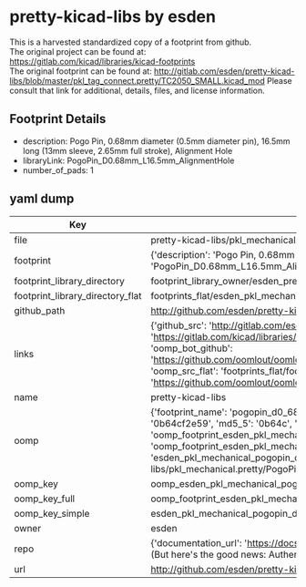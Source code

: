 # pretty-kicad-libs by esden  
This is a harvested standardized copy of a footprint from github.  
The original project can be found at:  
https://gitlab.com/kicad/libraries/kicad-footprints  
The original footprint can be found at:
http://gitlab.com/esden/pretty-kicad-libs/blob/master/pkl_tag_connect.pretty/TC2050_SMALL.kicad_mod
Please consult that link for additional, details, files, and license information.  
## Footprint Details
* description: Pogo Pin, 0.68mm diameter (0.5mm diameter pin), 16.5mm long (13mm sleeve, 2.65mm full stroke), Alignment Hole  
* libraryLink: PogoPin_D0.68mm_L16.5mm_AlignmentHole  
* number_of_pads: 1  
## yaml dump  
| Key | Value |  
| --- | --- |  
| file | pretty-kicad-libs/pkl_mechanical.pretty/PogoPin_D0.68mm_L16.5mm_AlignmentHole.kicad_mod |  
| footprint | {'description': 'Pogo Pin, 0.68mm diameter (0.5mm diameter pin), 16.5mm long (13mm sleeve, 2.65mm full stroke), Alignment Hole', 'libraryLink': 'PogoPin_D0.68mm_L16.5mm_AlignmentHole', 'number_of_pads': 1} |  
| footprint_library_directory | footprint_library_owner/esden_pretty-kicad-libs |  
| footprint_library_directory_flat | footprints_flat/esden_pkl_mechanical_pogopin_d0_68mm_l16_5mm_alignmenthole/working |  
| github_path | http://github.com/esden/pretty-kicad-libs/blob/master/pkl_mechanical.pretty/PogoPin_D0.68mm_L16.5mm_AlignmentHole.kicad_mod |  
| links | {'github_src': 'http://gitlab.com/esden/pretty-kicad-libs/blob/master/pkl_tag_connect.pretty/TC2050_SMALL.kicad_mod', 'github_src_repo': 'https://gitlab.com/kicad/libraries/kicad-footprints', 'oomp_bot': 'footprints/esden_pkl_mechanical_pogopin_d0_68mm_l16_5mm_alignmenthole/working', 'oomp_bot_github': 'https://github.com/oomlout/oomlout_oomp_footprint_bot/tree/main/footprints/esden_pkl_mechanical_pogopin_d0_68mm_l16_5mm_alignmenthole/working', 'oomp_src_flat': 'footprints_flat/footprints_flat/esden_pkl_mechanical_pogopin_d0_68mm_l16_5mm_alignmenthole/working', 'oomp_src_flat_github': 'https://github.com/oomlout/oomlout_oomp_footprint_src/tree/main/footprints_flat/esden_pkl_mechanical_pogopin_d0_68mm_l16_5mm_alignmenthole/working'} |  
| name | pretty-kicad-libs |  
| oomp | {'footprint_name': 'pogopin_d0_68mm_l16_5mm_alignmenthole', 'library_name': 'pkl_mechanical', 'md5': '0b64cf2e593093a9c9a463def1d5445a', 'md5_10': '0b64cf2e59', 'md5_5': '0b64c', 'md5_6': '0b64cf', 'oomp_key': 'oomp_esden_pkl_mechanical_pogopin_d0_68mm_l16_5mm_alignmenthole', 'oomp_key_extra': 'oomp_footprint_esden_pkl_mechanical_pogopin_d0_68mm_l16_5mm_alignmenthole', 'oomp_key_full': 'oomp_footprint_esden_pkl_mechanical_pogopin_d0_68mm_l16_5mm_alignmenthole_0b64cf', 'oomp_key_simple': 'esden_pkl_mechanical_pogopin_d0_68mm_l16_5mm_alignmenthole', 'original_filename': 'pretty-kicad-libs/pkl_mechanical.pretty/PogoPin_D0.68mm_L16.5mm_AlignmentHole.kicad_mod', 'owner_name': 'esden'} |  
| oomp_key | oomp_esden_pkl_mechanical_pogopin_d0_68mm_l16_5mm_alignmenthole |  
| oomp_key_full | oomp_footprint_esden_pkl_mechanical_pogopin_d0_68mm_l16_5mm_alignmenthole |  
| oomp_key_simple | esden_pkl_mechanical_pogopin_d0_68mm_l16_5mm_alignmenthole |  
| owner | esden |  
| repo | {'documentation_url': 'https://docs.github.com/rest/overview/resources-in-the-rest-api#rate-limiting', 'message': "API rate limit exceeded for 84.66.173.59. (But here's the good news: Authenticated requests get a higher rate limit. Check out the documentation for more details.)"} |  
| url | http://github.com/esden/pretty-kicad-libs |  

